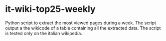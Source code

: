 # it-wiki-top25-weekly
Python script to extract the most viewed pages during a week. The script output a the wikicode of a table containing all the extracted data. The script is tested only on the italian wikipedia.
